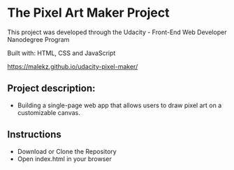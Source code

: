# The Pixel Art Maker Project

This project was developed through the Udacity - Front-End Web Developer Nanodegree Program

Built with: HTML, CSS and JavaScript

https://malekz.github.io/udacity-pixel-maker/

## Project description:


- Building a single-page web app that allows users to draw pixel art on a customizable canvas.



## Instructions

- Download or Clone the Repository
- Open index.html in your browser

